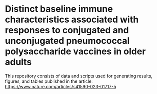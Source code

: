 # Distinct baseline immune characteristics associated with responses to conjugated and unconjugated pneumococcal polysaccharide vaccines in older adults

This repository consists of data and scripts used for generating results, figures, and tables published in the article: https://www.nature.com/articles/s41590-023-01717-5
